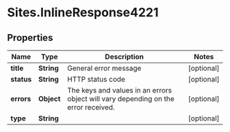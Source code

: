 # Sites.InlineResponse4221

## Properties
Name | Type | Description | Notes
------------ | ------------- | ------------- | -------------
**title** | **String** | General error message | [optional] 
**status** | **String** | HTTP status code | [optional] 
**errors** | **Object** | The keys and values in an errors object will vary depending on the error received. | [optional] 
**type** | **String** |  | [optional] 
